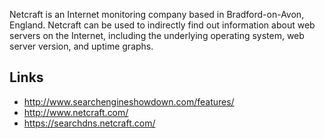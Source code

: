 
Netcraft is an Internet monitoring company based in Bradford-on-Avon, England.
Netcraft can be used to indirectly find out information about web servers on the Internet, including the underlying operating system, web server version, and uptime graphs.

## Links

- http://www.searchengineshowdown.com/features/
- http://www.netcraft.com/
- https://searchdns.netcraft.com/

